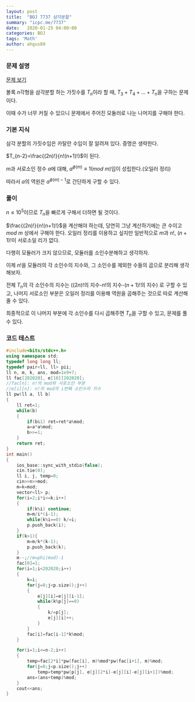 ```yaml
---
layout: post
title:  "BOJ 7737 삼각분할"
summary: "icpc.me/7737"
date:   2020-01-25 04:00:00
categories: BOJ
tags: 'Math'
author: ahgus89
---
```


### 문제 설명
[문제 보기](icpc.me/7737)

볼록 $n$각형을 삼각분할 하는 가짓수를 $T_n$이라 할 때, $T_3+T_4+...+T_n$을 구하는 문제이다.

이때 수가 너무 커질 수 있으니 문제에서 주어진 모듈러로 나눈 나머지를 구해야 한다.

### 기본 지식
삼각 분할의 가짓수임은 카탈란 수임이 잘 알려져 있다. 증명은 생략한다.

$T_{n-2}=\frac{(2n)!}{n!(n+1)!}$이 된다.

$m$과 서로소인 정수 $a$에 대해, $a^{\phi(m)} \equiv 1 (mod$ $m)$임이 성립한다.(오일러 정리)

따라서 $a$의 역원은 $a^{\phi(m)-1}$로 간단하게 구할 수 있다.

### 풀이
$n\leq 10^5$이므로 $T_n$을 빠르게 구해서 더하면 될 것이다.

$\frac{(2n)!}{n!(n+1)!}$을 계산해야 하는데, 당연히 그냥 계산하기에는 큰 수이고 $mod$ $m$ 상에서 구해야 한다. 오일러 정리를 이용하고 싶지만 일반적으로 $m$과 $n!$, $(n+1)!$이 서로소일 리가 없다.

다행히 모듈러가 크지 않으므로, 모듈러를 소인수분해하고 생각하자.

이제 $n!$을 모듈러의 각 소인수의 지수와, 그 소인수를 제외한 수들의 곱으로 분리해 생각해보자.

전체 $T_n$의 각 소인수의 지수는 ($(2n)!$의 지수-$n!$의 지수-$(n+1)!$의 지수) 로 구할 수 있고, 나머지 서로소인 부분은 오일러 정리를 이용해 역원을 곱해주는 것으로 따로 계산해줄 수 있다. 

최종적으로 이 나머지 부분에 각 소인수를 다시 곱해주면 $T_n$을 구할 수 있고, 문제를 풀 수 있다.


### 코드 테스트

```cpp
#include<bits/stdc++.h>
using namespace std;
typedef long long ll;
typedef pair<ll, ll> pii;
ll n, m, k, ans, mod=1e9+7;
ll fac[202020], e[10][202020];
//fac[n]: n!의 mod와 서로소인 부분
//e[i][n]: n!의 mod의 i번째 소인수의 지수
ll pw(ll a, ll b)
{
	ll ret=1;
	while(b)
	{
		if(b&1) ret=ret*a%mod;
		a=a*a%mod;
		b>>=1;
	}
	return ret;
}
int main()
{
	ios_base::sync_with_stdio(false);
	cin.tie(0);
	ll i, j, temp=0;
	cin>>n>>mod;
	m=k=mod;
	vector<ll> p;
	for(i=2;i*i<=k;i++)
	{
		if(k%i) continue;
		m=m/i*(i-1);
		while(k%i==0) k/=i;
		p.push_back(i);
	}
	if(k>1){
		m=m/k*(k-1);
		p.push_back(k);
	}
	m--;//m=phi(mod)-1
	fac[0]=1;
	for(i=1;i<202020;i++)
	{
		k=i;
		for(j=0;j<p.size();j++)
		{
			e[j][i]=e[j][i-1];
			while(k%p[j]==0)
			{
				k/=p[j];
				e[j][i]++;
			}
		}
		fac[i]=fac[i-1]*k%mod;
	}

	for(i=1;i<=n-2;i++)
	{
		temp=fac[2*i]*pw(fac[i], m)%mod*pw(fac[i+1], m)%mod;
		for(j=0;j<p.size();j++)
			temp=temp*pw(p[j], e[j][2*i]-e[j][i]-e[j][i+1])%mod;
		ans=(ans+temp)%mod;
	}
	cout<<ans;
}
```
